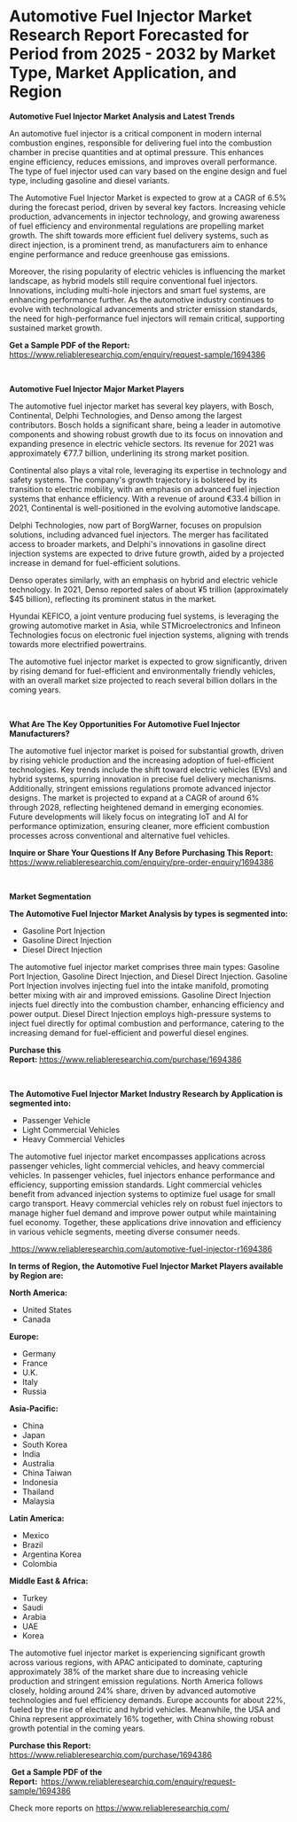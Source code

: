 <p><h1>Automotive Fuel Injector Market Research Report Forecasted for Period from 2025 -  2032 by Market Type, Market Application, and Region</h1></p><p><strong>Automotive Fuel Injector Market Analysis and Latest Trends</strong></p>
<p><p>An automotive fuel injector is a critical component in modern internal combustion engines, responsible for delivering fuel into the combustion chamber in precise quantities and at optimal pressure. This enhances engine efficiency, reduces emissions, and improves overall performance. The type of fuel injector used can vary based on the engine design and fuel type, including gasoline and diesel variants.</p><p>The Automotive Fuel Injector Market is expected to grow at a CAGR of 6.5% during the forecast period, driven by several key factors. Increasing vehicle production, advancements in injector technology, and growing awareness of fuel efficiency and environmental regulations are propelling market growth. The shift towards more efficient fuel delivery systems, such as direct injection, is a prominent trend, as manufacturers aim to enhance engine performance and reduce greenhouse gas emissions.</p><p>Moreover, the rising popularity of electric vehicles is influencing the market landscape, as hybrid models still require conventional fuel injectors. Innovations, including multi-hole injectors and smart fuel systems, are enhancing performance further. As the automotive industry continues to evolve with technological advancements and stricter emission standards, the need for high-performance fuel injectors will remain critical, supporting sustained market growth.</p></p>
<p><strong>Get a Sample PDF of the Report:&nbsp;</strong> <a href="https://www.reliableresearchiq.com/enquiry/request-sample/1694386?utm_campaign=3174&utm_medium=2&utm_source=Github&utm_content=ia&utm_term=24032025&utm_id=automotive-fuel-injector">https://www.reliableresearchiq.com/enquiry/request-sample/1694386</a></p>
<p>&nbsp;</p>
<p><strong>Automotive Fuel Injector Major Market Players</strong></p>
<p><p>The automotive fuel injector market has several key players, with Bosch, Continental, Delphi Technologies, and Denso among the largest contributors. Bosch holds a significant share, being a leader in automotive components and showing robust growth due to its focus on innovation and expanding presence in electric vehicle sectors. Its revenue for 2021 was approximately €77.7 billion, underlining its strong market position.</p><p>Continental also plays a vital role, leveraging its expertise in technology and safety systems. The company's growth trajectory is bolstered by its transition to electric mobility, with an emphasis on advanced fuel injection systems that enhance efficiency. With a revenue of around €33.4 billion in 2021, Continental is well-positioned in the evolving automotive landscape.</p><p>Delphi Technologies, now part of BorgWarner, focuses on propulsion solutions, including advanced fuel injectors. The merger has facilitated access to broader markets, and Delphi's innovations in gasoline direct injection systems are expected to drive future growth, aided by a projected increase in demand for fuel-efficient solutions.</p><p>Denso operates similarly, with an emphasis on hybrid and electric vehicle technology. In 2021, Denso reported sales of about ¥5 trillion (approximately $45 billion), reflecting its prominent status in the market. </p><p>Hyundai KEFICO, a joint venture producing fuel systems, is leveraging the growing automotive market in Asia, while STMicroelectronics and Infineon Technologies focus on electronic fuel injection systems, aligning with trends towards more electrified powertrains.</p><p>The automotive fuel injector market is expected to grow significantly, driven by rising demand for fuel-efficient and environmentally friendly vehicles, with an overall market size projected to reach several billion dollars in the coming years.</p></p>
<p>&nbsp;</p>
<p><strong>What Are The Key Opportunities For Automotive Fuel Injector Manufacturers?</strong></p>
<p><p>The automotive fuel injector market is poised for substantial growth, driven by rising vehicle production and the increasing adoption of fuel-efficient technologies. Key trends include the shift toward electric vehicles (EVs) and hybrid systems, spurring innovation in precise fuel delivery mechanisms. Additionally, stringent emissions regulations promote advanced injector designs. The market is projected to expand at a CAGR of around 6% through 2028, reflecting heightened demand in emerging economies. Future developments will likely focus on integrating IoT and AI for performance optimization, ensuring cleaner, more efficient combustion processes across conventional and alternative fuel vehicles.</p></p>
<p><strong>Inquire or Share Your Questions If Any Before Purchasing This Report:</strong> <a href="https://www.reliableresearchiq.com/enquiry/pre-order-enquiry/1694386?utm_campaign=3174&utm_medium=2&utm_source=Github&utm_content=ia&utm_term=24032025&utm_id=automotive-fuel-injector">https://www.reliableresearchiq.com/enquiry/pre-order-enquiry/1694386</a></p>
<p>&nbsp;</p>
<p><strong>Market Segmentation</strong></p>
<p><strong>The Automotive Fuel Injector Market Analysis by types is segmented into:</strong></p>
<p><ul><li>Gasoline Port Injection</li><li>Gasoline Direct Injection</li><li>Diesel Direct Injection</li></ul></p>
<p><p>The automotive fuel injector market comprises three main types: Gasoline Port Injection, Gasoline Direct Injection, and Diesel Direct Injection. Gasoline Port Injection involves injecting fuel into the intake manifold, promoting better mixing with air and improved emissions. Gasoline Direct Injection injects fuel directly into the combustion chamber, enhancing efficiency and power output. Diesel Direct Injection employs high-pressure systems to inject fuel directly for optimal combustion and performance, catering to the increasing demand for fuel-efficient and powerful diesel engines.</p></p>
<p><strong>Purchase this Report:&nbsp;</strong><a href="https://www.reliableresearchiq.com/purchase/1694386?utm_campaign=3174&utm_medium=2&utm_source=Github&utm_content=ia&utm_term=24032025&utm_id=automotive-fuel-injector">https://www.reliableresearchiq.com/purchase/1694386</a></p>
<p>&nbsp;</p>
<p><strong>The Automotive Fuel Injector Market Industry Research by Application is segmented into:</strong></p>
<p><ul><li>Passenger Vehicle</li><li>Light Commercial Vehicles</li><li>Heavy Commercial Vehicles</li></ul></p>
<p><p>The automotive fuel injector market encompasses applications across passenger vehicles, light commercial vehicles, and heavy commercial vehicles. In passenger vehicles, fuel injectors enhance performance and efficiency, supporting emission standards. Light commercial vehicles benefit from advanced injection systems to optimize fuel usage for small cargo transport. Heavy commercial vehicles rely on robust fuel injectors to manage higher fuel demand and improve power output while maintaining fuel economy. Together, these applications drive innovation and efficiency in various vehicle segments, meeting diverse consumer needs.</p></p>
<p><a href="https://www.reliableresearchiq.com/automotive-fuel-injector-r1694386?utm_campaign=3174&utm_medium=2&utm_source=Github&utm_content=ia&utm_term=24032025&utm_id=automotive-fuel-injector">&nbsp;https://www.reliableresearchiq.com/automotive-fuel-injector-r1694386</a></p>
<p><strong>In terms of Region, the Automotive Fuel Injector Market Players available by Region are:</strong></p>
<p>
    <p> <strong> North America: </strong>
        <ul>
            <li>United States</li>
            <li>Canada</li>
        </ul>
        </p> 
    <p> <strong> Europe: </strong>
        <ul>
            <li>Germany</li>
            <li>France</li>
            <li>U.K.</li>
            <li>Italy</li>
            <li>Russia</li>
        </ul>
        </p> 
    <p> <strong> Asia-Pacific: </strong>
        <ul>
            <li>China</li>
            <li>Japan</li>
            <li>South Korea</li>
            <li>India</li>
            <li>Australia</li>
            <li>China Taiwan</li>
            <li>Indonesia</li>
            <li>Thailand</li>
            <li>Malaysia</li>
        </ul>
        </p> 
    <p> <strong> Latin America: </strong>
        <ul>
            <li>Mexico</li>
            <li>Brazil</li>
            <li>Argentina Korea</li>
            <li>Colombia</li>
        </ul>
        </p> 
    <p> <strong> Middle East & Africa: </strong>
        <ul>
            <li>Turkey</li>
            <li>Saudi</li>
            <li>Arabia</li>
            <li>UAE</li>
            <li>Korea</li>
        </ul>
    </p>
    </p>
<p><p>The automotive fuel injector market is experiencing significant growth across various regions, with APAC anticipated to dominate, capturing approximately 38% of the market share due to increasing vehicle production and stringent emission regulations. North America follows closely, holding around 24% share, driven by advanced automotive technologies and fuel efficiency demands. Europe accounts for about 22%, fueled by the rise of electric and hybrid vehicles. Meanwhile, the USA and China represent approximately 16% together, with China showing robust growth potential in the coming years.</p></p>
<p><strong>Purchase this Report: </strong><a href="https://www.reliableresearchiq.com/purchase/1694386?utm_campaign=3174&utm_medium=2&utm_source=Github&utm_content=ia&utm_term=24032025&utm_id=automotive-fuel-injector">https://www.reliableresearchiq.com/purchase/1694386</a></p>
<p>&nbsp;<strong>Get a Sample PDF of the Report:&nbsp;&nbsp;</strong><a href="https://www.reliableresearchiq.com/enquiry/request-sample/1694386?utm_campaign=3174&utm_medium=2&utm_source=Github&utm_content=ia&utm_term=24032025&utm_id=automotive-fuel-injector">https://www.reliableresearchiq.com/enquiry/request-sample/1694386</a></p>
<p><strong></strong></p>
<p>Check more reports on <a href="https://www.reliableresearchiq.com/?utm_campaign=3174&utm_medium=2&utm_source=Github&utm_content=ia&utm_term=24032025&utm_id=automotive-fuel-injector">https://www.reliableresearchiq.com/</a></p>